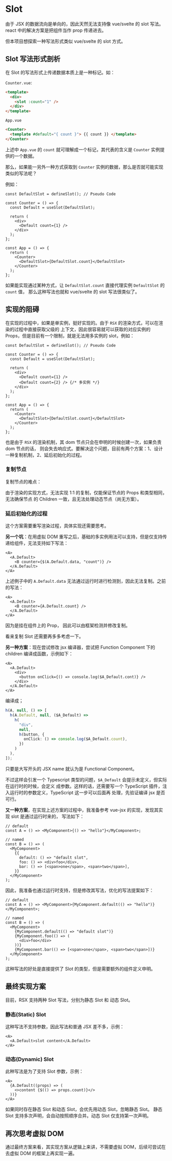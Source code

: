 # Slot

由于 JSX 的数据流向是单向的，因此天然无法支持像 vue/svelte 的 slot 写法。
react 中的解决方案是把组件当作 prop 传递进去。

但本项目想探索一种写法形式类似 vue/svelte 的 slot 方式。

## Slot 写法形式剖析

在 Slot 的写法形式上传递数据本质上是一种标记。如：

`Counter.vue`:

```html
<template>
  <div>
    <slot :count="1" />
  </div>
</template>
```

`App.vue`

```html
<Counter>
  <template #default="{ count }"> {{ count }} </template>
</Counter>
```

上述中 `App.vue` 的 `count` 就可理解成一个标记，其代表的含义是 `Counter` 实例提供的一个数据。

那么，如果能一另外一种方式获取到 `Counter` 实例的数据，那么是否就可能实现类似的写法呢？

例如：

```tsx
const DefaultSlot = defineSlot(); // Pseudo Code

const Counter = () => {
  const Default = useSlot(DefaultSlot);

  return (
    <div>
      <Default count={1} />
    </div>
  );
};

const App = () => {
  return (
    <Counter>
      <DefaultSlot>{DefaultSlot.count}</DefaultSlot>
    </Counter>
  );
};
```

如果能实现通过某种方式，让 `DefaultSlot.count` 直接代理实例 `DefaultSlot` 的 `count` 值，
那么这种写法也就和 vue/svelte 的 slot 写法很类似了。

## 实现的阻碍

在实现的过程中，如果是单实例，挺好实现的。由于 `RSX` 的渲染方式，可以在渲染的过程中直接获取父级的
上下文，因此很容易就可以获取的对应实例的 Props，但是目前有一个限制，就是无法用多实例的 slot，例如：

```tsx
const DefaultSlot = defineSlot(); // Pseudo Code

const Counter = () => {
  const Default = useSlot(DefaultSlot);

  return (
    <div>
      <Default count={1} />
      <Default count={2} /> {/* 多实例 */}
    </div>
  );
};

const App = () => {
  return (
    <Counter>
      <DefaultSlot>{DefaultSlot.count}</DefaultSlot>
    </Counter>
  );
};
```

也是由于 `RSX` 的渲染机制，其 dom 节点只会在申明的时候创建一次，如果负责 dom 节点的话，
则会失去响应式。要解决这个问题，目前有两个方案：1、设计一种复制机制，2、延后初始化的过程。

### 复制节点

复制节点的难点：

由于渲染的实现方式，无法实现 1:1 的复制，仅能保证节点的 Props 和类型相同，无法确保节点
的 Children 一致，且无法处理动态节点（尚无方案）。

### 延后初始化的过程

这个方案需要重写渲染过程，具体实现还需要思考。

**另一个坑**：在用虚拟 DOM 重写之后，基础的多实例用法可以支持，但是仅支持传递给组件，无法支持如下写法：

```tsx
<A>
  <A.Default>
    <B counter={$(A.Default.data, "count")} />
  </A.Default>
</A>
```

上述例子中的 `A.Default.data` 无法通过运行时进行检测到，因此无法复制。之前的写法：

```tsx
<A>
  <A.Default>
    <B counter={A.Default.count} />
  </A.Default>
</A>
```

因为是挂在组件上的 Prop， 因此可以由框架检测并修改复制。

看来复制 Slot 还需要再多多考虑一下。

**另一种方案**：现在尝试修改 jsx 编译器，尝试把 Function Component 下的 children 编译成函数，示例如下：

```tsx
<A>
  <A.Default>
    <div>
      <button onClick={() => console.log($A_Default.cont)} />
    </div>
  </A.Default>
</A>
```

编译成；

```ts
h(A, null, () => [
  h(A.Default, null, ($A_Default) =>
    h(
      "div",
      null,
      h(button, {
        onClick: () => console.log($A_Default.count),
      })
    )
  ),
]);
```

只要是大写开头的 JSX name 就认为是 Functional Component。

不过这样会引发一个 Typescript 类型的问题，`$A_Default` 会提示未定义，但实际在运行时的时候，会定义
成参数。这样的话，还需要写一个 TypeScript 插件，注入运行时的参数定义，TypeScript 这一步可以后面再
处理，先验证编译 jsx 是否可行。

**又一种方案**，在实现上述方案的过程中，我准备参考 vue-jsx 的实现，发现其实现 slot 是通过运行时来的，
写法如下：

```tsx
// default
const A = () => <MyComponent>{() => "hello"}</MyComponent>;

// named
const B = () => (
  <MyComponent>
    {{
      default: () => "default slot",
      foo: () => <div>foo</div>,
      bar: () => [<span>one</span>, <span>two</span>],
    }}
  </MyComponent>
);
```

因此，我准备也通过运行时支持，但是修改其写法，优化的写法提案如下：

```tsx
// default
const A = () => <MyComponent>{MyComponent.default(() => "hello")}</MyComponent>;

// named
const B = () => (
  <MyComponent>
    {MyComponent.default(() => "default slot")}
    {MyComponent.foo(() => (
      <div>foo</div>
    ))}
    {MyComponent.bar(() => [<span>one</span>, <span>two</span>])}
  </MyComponent>
);
```

这种写法的好处是直接提供了 Slot 的类型，但是需要额外的组件定义申明。

## 最终实现方案

目前，RSX 支持两种 Slot 写法，分别为静态 Slot 和 动态 Slot。

### 静态(Static) Slot

这种写法不支持参数，因此写法和普通 JSX 差不多，示例：

```tsx
<A>
  <A.Default>slot content</A.Default>
</A>
```

### 动态(Dynamic) Slot

此种写法是为了支持 Slot 参数，示例：

```tsx
<A>
  {A.Default((props) => (
    <>content {$(() => props.count)}</>
  ))}
</A>
```

如果同时存在静态 Slot 和动态 Slot，会优先用动态 Slot，忽略静态 Slot。
静态 Slot 支持多次声明，会自动按照顺序合并。动态 Slot 仅支持第一次声明。

## 再次思考虚拟 DOM

通过最终方案来看，其实现方案从逻辑上来讲，不需要虚拟 DOM，后续可尝试在去虚拟 DOM 的框架上再实现一遍。
